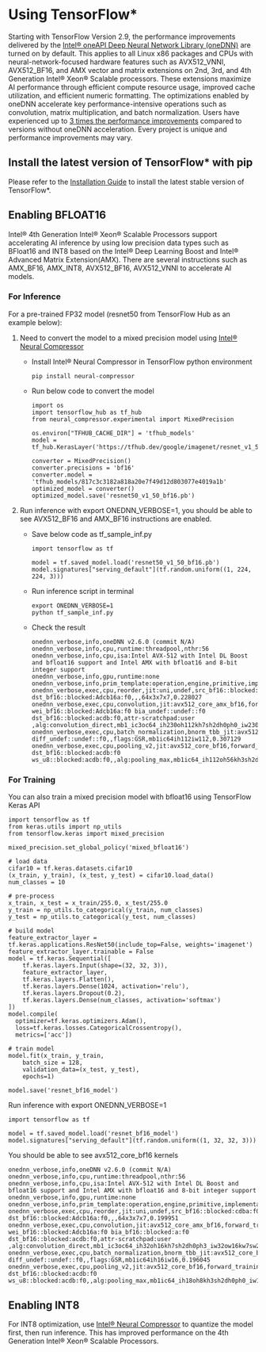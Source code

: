 # Using TensorFlow*

Starting with TensorFlow Version 2.9, the performance improvements delivered by the [Intel® oneAPI Deep Neural Network Library (oneDNN)](https://www.intel.com/content/www/us/en/developer/tools/oneapi/onednn.html) are turned on by default. This applies to all Linux x86 packages and CPUs with neural-network-focused hardware features such as AVX512_VNNI, AVX512_BF16, and AMX vector and matrix extensions on 2nd, 3rd, and 4th Generation Intel® Xeon® Scalable processors.  These extensions maximize AI performance through efficient compute resource usage, improved cache utilization, and efficient numeric formatting.   The optimizations enabled by oneDNN accelerate key performance-intensive operations such as convolution, matrix multiplication, and batch normalization.  Users have experienced up to [3 times the performance improvements](https://medium.com/intel-analytics-software/leverage-intel-deep-learning-optimizations-in-tensorflow-129faa80ee07) compared to versions without oneDNN acceleration.  Every project is unique and performance improvements may vary.

## Install the latest version of TensorFlow* with pip

Please refer to the [Installation Guide](https://www.tensorflow.org/install/pip) to install the latest stable version of TensorFlow*.

## Enabling BFLOAT16
Intel® 4th Generation Intel® Xeon® Scalable Processors support accelerating AI inference by using low precision data types such as BFloat16 and INT8 based on the Intel® Deep Learning Boost and Intel® Advanced Matrix Extension(AMX). There are several instructions such as AMX_BF16, AMX_INT8, AVX512_BF16, AVX512_VNNI to accelerate AI models.

### For Inference

For a pre-trained FP32 model (resnet50 from TensorFlow Hub as an example below):

1. Need to convert the model to a mixed precision model using [Intel® Neural Compressor](https://intel.github.io/neural-compressor) 

   - Install Intel® Neural Compressor in TensorFlow python environment
   
     ```
     pip install neural-compressor
     ```
     
   - Run below code to convert the model
     
     ```
     import os
     import tensorflow_hub as tf_hub
     from neural_compressor.experimental import MixedPrecision
     
     os.environ["TFHUB_CACHE_DIR"] = 'tfhub_models'
     model = tf_hub.KerasLayer('https://tfhub.dev/google/imagenet/resnet_v1_50/classification/5')
     
     converter = MixedPrecision()
     converter.precisions = 'bf16'
     converter.model = 'tfhub_models/817c3c3182a818a20e7f49d12d803077e4019a1b'
     optimized_model = converter()
     optimized_model.save('resnet50_v1_50_bf16.pb')
     ```

2. Run inference with export ONEDNN_VERBOSE=1, you should be able to see AVX512_BF16 and AMX_BF16 instructions are enabled.

   - Save below code as tf_sample_inf.py
   
     ```
     import tensorflow as tf

     model = tf.saved_model.load('resnet50_v1_50_bf16.pb')
     model.signatures["serving_default"](tf.random.uniform((1, 224, 224, 3)))
     ```
     
   - Run inference script in terminal
   
     ```
     export ONEDNN_VERBOSE=1
     python tf_sample_inf.py
     ```
     
   - Check the result
   
     ```
     onednn_verbose,info,oneDNN v2.6.0 (commit N/A)
     onednn_verbose,info,cpu,runtime:threadpool,nthr:56
     onednn_verbose,info,cpu,isa:Intel AVX-512 with Intel DL Boost and bfloat16 support and Intel AMX with bfloat16 and 8-bit integer support
     onednn_verbose,info,gpu,runtime:none
     onednn_verbose,info,prim_template:operation,engine,primitive,implementation,prop_kind,memory_descriptors,attributes,auxiliary,problem_desc,exec_time
     onednn_verbose,exec,cpu,reorder,jit:uni,undef,src_bf16::blocked:cdba:f0 dst_bf16::blocked:Adcb16a:f0,,,64x3x7x7,0.228027
     onednn_verbose,exec,cpu,convolution,jit:avx512_core_amx_bf16,forward_training,src_bf16::blocked:acdb:f0 wei_bf16::blocked:Adcb16a:f0 bia_undef::undef::f0 dst_bf16::blocked:acdb:f0,attr-scratchpad:user ,alg:convolution_direct,mb1_ic3oc64_ih230oh112kh7sh2dh0ph0_iw230ow112kw7sw2dw0pw0,0.883057
     onednn_verbose,exec,cpu,batch_normalization,bnorm_tbb_jit:avx512_core,forward_inference,data_f32::blocked:acdb:f0 diff_undef::undef::f0,,flags:GSR,mb1ic64ih112iw112,0.307129
     onednn_verbose,exec,cpu,pooling_v2,jit:avx512_core_bf16,forward_training,src_bf16::blocked:acdb:f0 dst_bf16::blocked:acdb:f0 ws_u8::blocked:acdb:f0,,alg:pooling_max,mb1ic64_ih112oh56kh3sh2dh0ph0_iw112ow56kw3sw2dw0pw0,0.305908
     ```

### For Training

You can also train a mixed precision model with bfloat16 using TensorFlow Keras API

```
import tensorflow as tf
from keras.utils import np_utils
from tensorflow.keras import mixed_precision

mixed_precision.set_global_policy('mixed_bfloat16')

# load data
cifar10 = tf.keras.datasets.cifar10
(x_train, y_train), (x_test, y_test) = cifar10.load_data()
num_classes = 10

# pre-process
x_train, x_test = x_train/255.0, x_test/255.0
y_train = np_utils.to_categorical(y_train, num_classes)
y_test = np_utils.to_categorical(y_test, num_classes)

# build model
feature_extractor_layer = tf.keras.applications.ResNet50(include_top=False, weights='imagenet')
feature_extractor_layer.trainable = False
model = tf.keras.Sequential([
    tf.keras.layers.Input(shape=(32, 32, 3)),
    feature_extractor_layer,
    tf.keras.layers.Flatten(),
    tf.keras.layers.Dense(1024, activation='relu'),
    tf.keras.layers.Dropout(0.2),
    tf.keras.layers.Dense(num_classes, activation='softmax')
])
model.compile(
  optimizer=tf.keras.optimizers.Adam(),
  loss=tf.keras.losses.CategoricalCrossentropy(),
  metrics=['acc'])

# train model
model.fit(x_train, y_train,
    batch_size = 128,
    validation_data=(x_test, y_test), 
    epochs=1)

model.save('resnet_bf16_model')
```

Run inference with export ONEDNN_VERBOSE=1

```
import tensorflow as tf

model = tf.saved_model.load('resnet_bf16_model')
model.signatures["serving_default"](tf.random.uniform((1, 32, 32, 3)))
```
You should be able to see avx512_core_bf16 kernels
```
onednn_verbose,info,oneDNN v2.6.0 (commit N/A)
onednn_verbose,info,cpu,runtime:threadpool,nthr:56
onednn_verbose,info,cpu,isa:Intel AVX-512 with Intel DL Boost and bfloat16 support and Intel AMX with bfloat16 and 8-bit integer support
onednn_verbose,info,gpu,runtime:none
onednn_verbose,info,prim_template:operation,engine,primitive,implementation,prop_kind,memory_descriptors,attributes,auxiliary,problem_desc,exec_time
onednn_verbose,exec,cpu,reorder,jit:uni,undef,src_bf16::blocked:cdba:f0 dst_bf16::blocked:Adcb16a:f0,,,64x3x7x7,0.199951
onednn_verbose,exec,cpu,convolution,jit:avx512_core_amx_bf16,forward_training,src_bf16::blocked:acdb:f0 wei_bf16::blocked:Adcb16a:f0 bia_bf16::blocked:a:f0 dst_bf16::blocked:acdb:f0,attr-scratchpad:user ,alg:convolution_direct,mb1_ic3oc64_ih32oh16kh7sh2dh0ph3_iw32ow16kw7sw2dw0pw3,0.551025
onednn_verbose,exec,cpu,batch_normalization,bnorm_tbb_jit:avx512_core_bf16,forward_inference,data_bf16::blocked:acdb:f0 diff_undef::undef::f0,,flags:GSR,mb1ic64ih16iw16,0.196045
onednn_verbose,exec,cpu,pooling_v2,jit:avx512_core_bf16,forward_training,src_bf16::blocked:acdb:f0 dst_bf16::blocked:acdb:f0 ws_u8::blocked:acdb:f0,,alg:pooling_max,mb1ic64_ih18oh8kh3sh2dh0ph0_iw18ow8kw3sw2dw0pw0,0.14209
```

## Enabling INT8

For INT8 optimization, use [Intel® Neural Compressor](https://intel.github.io/neural-compressor) to quantize the model first, then run inference.  This has improved performance on the 4th Generation Intel® Xeon® Scalable Processors.
